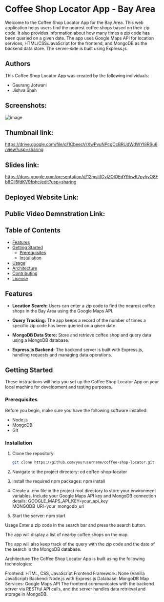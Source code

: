 # Coffee Shop Locator App - Bay Area

Welcome to the Coffee Shop Locator App for the Bay Area. This web application helps users find the nearest coffee shops based on their zip code. It also provides information about how many times a zip code has been queried on a given date. The app uses Google Maps API for location services, HTML/CSS/JavaScript for the frontend, and MongoDB as the backend data store. The server-side is built using Express.js.

## Authors
This Coffee Shop Locator App was created by the following individuals:
- Gaurang Jotwani
- Jishva Shah

## Screenshots:
![image](https://github.com/GaurangJotwani/StoreLocator/assets/77269630/7d96000c-f766-4ece-b6a8-9e8b45f88d7c)
## Thumbnail link:
https://drive.google.com/file/d/1CbeecVrXwPvuNPcgCcBRUdWdWYI8R6u6/view?usp=sharing
## Slides link:
https://docs.google.com/presentation/d/12msIifGvIZOlOEdY9bwK7pyhyO8Fb8Cil5fdKV9fphc/edit?usp=sharing
## Deployed Website Link:
## Public Video Demnstration Link:

## Table of Contents

- [Features](#features)
- [Getting Started](#getting-started)
  - [Prerequisites](#prerequisites)
  - [Installation](#installation)
- [Usage](#usage)
- [Architecture](#architecture)
- [Contributing](#contributing)
- [License](#license)

## Features

- **Location Search:** Users can enter a zip code to find the nearest coffee shops in the Bay Area using the Google Maps API.

- **Query Tracking:** The app keeps a record of the number of times a specific zip code has been queried on a given date.

- **MongoDB Data Store:** Store and retrieve coffee shop and query data using a MongoDB database.

- **Express.js Backend:** The backend server is built with Express.js, handling requests and managing data operations.

## Getting Started

These instructions will help you set up the Coffee Shop Locator App on your local machine for development and testing purposes.

### Prerequisites

Before you begin, make sure you have the following software installed:

- Node.js
- MongoDB
- Git

### Installation

1. Clone the repository:

   ```bash
   git clone https://github.com/yourusername/coffee-shop-locator.git

   ```

2. Navigate to the project directory:
   cd coffee-shop-locator

3. Install the required npm packages:
   npm install

4. Create a .env file in the project root directory to store your environment variables. Include your Google Maps API key and MongoDB connection details:
   GOOGLE_MAPS_API_KEY=your_api_key
   MONGODB_URI=your_mongodb_uri

5. Start the server:
   npm start

Usage
Enter a zip code in the search bar and press the search button.

The app will display a list of nearby coffee shops on the map.

The app will also keep track of the query with the zip code and the date of the search in the MongoDB database.

Architecture
The Coffee Shop Locator App is built using the following technologies:

Frontend: HTML, CSS, JavaScript
Frontend Framework: None (Vanilla JavaScript)
Backend: Node.js with Express.js
Database: MongoDB
Map Services: Google Maps API
The frontend communicates with the backend server via RESTful API calls, and the server handles data retrieval and storage in MongoDB.
